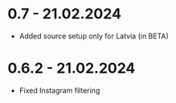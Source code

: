 # 0.7 - 21.02.2024
- Added source setup only for Latvia (in BETA)

# 0.6.2 - 21.02.2024
- Fixed Instagram filtering